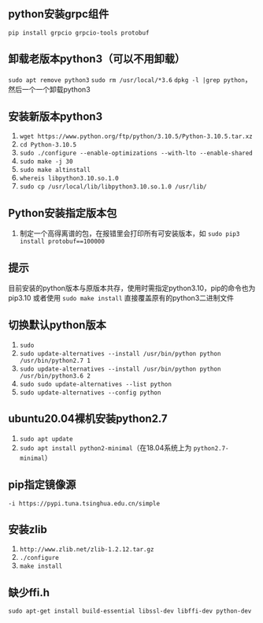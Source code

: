 ## python安装grpc组件

`pip install grpcio grpcio-tools protobuf`

## 卸载老版本python3（可以不用卸载）

`sudo apt remove python3`
`sudo rm /usr/local/*3.6`
`dpkg -l |grep python`，然后一个一个卸载python3

## 安装新版本python3

1. `wget https://www.python.org/ftp/python/3.10.5/Python-3.10.5.tar.xz`
2. `cd Python-3.10.5`
3. `sudo ./configure --enable-optimizations --with-lto --enable-shared`
4. `sudo make -j 30`
5. `sudo make altinstall`
6. `whereis libpython3.10.so.1.0`
7. `sudo cp /usr/local/lib/libpython3.10.so.1.0 /usr/lib/`

## Python安装指定版本包

1. 制定一个高得离谱的包，在报错里会打印所有可安装版本，如 `sudo pip3 install protobuf==100000`

## 提示

目前安装的python版本与原版本共存，使用时需指定python3.10，pip的命令也为pip3.10
或者使用 `sudo make install` 直接覆盖原有的python3二进制文件

## 切换默认python版本

1. `sudo `
2. `sudo update-alternatives --install /usr/bin/python python /usr/bin/python2.7 1`
3. `sudo update-alternatives --install /usr/bin/python python /usr/bin/python3.6 2`
4. `sudo sudo update-alternatives --list python`
5. `sudo update-alternatives --config python`

## ubuntu20.04裸机安装python2.7

1. `sudo apt update`
2. `sudo apt install python2-minimal`（在18.04系统上为 `python2.7-minimal`）

## pip指定镜像源

`-i https://pypi.tuna.tsinghua.edu.cn/simple`

## 安装zlib

1. `http://www.zlib.net/zlib-1.2.12.tar.gz`
2. `./configure`
3. `make install`

## 缺少ffi.h

`sudo apt-get install build-essential libssl-dev libffi-dev python-dev`

